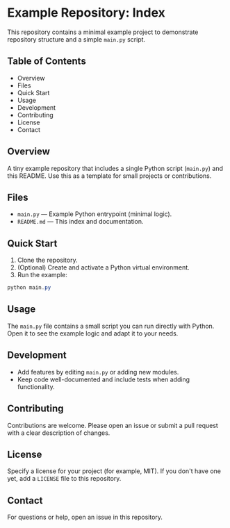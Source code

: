 # Example Repository: Index

This repository contains a minimal example project to demonstrate repository structure and a simple `main.py` script.

## Table of Contents

- Overview
- Files
- Quick Start
- Usage
- Development
- Contributing
- License
- Contact

## Overview

A tiny example repository that includes a single Python script (`main.py`) and this README. Use this as a template for small projects or contributions.

## Files

- `main.py` — Example Python entrypoint (minimal logic).
- `README.md` — This index and documentation.

## Quick Start

1. Clone the repository.
2. (Optional) Create and activate a Python virtual environment.
3. Run the example:

```powershell
python main.py
```

## Usage

The `main.py` file contains a small script you can run directly with Python. Open it to see the example logic and adapt it to your needs.

## Development

- Add features by editing `main.py` or adding new modules.
- Keep code well-documented and include tests when adding functionality.

## Contributing

Contributions are welcome. Please open an issue or submit a pull request with a clear description of changes.

## License

Specify a license for your project (for example, MIT). If you don't have one yet, add a `LICENSE` file to this repository.

## Contact

For questions or help, open an issue in this repository.
